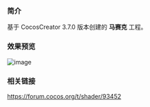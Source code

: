 ### 简介
基于 CocosCreator 3.7.0 版本创建的 **马赛克** 工程。

### 效果预览
![image](../../../gif/202202/2022022409.gif)

### 相关链接
https://forum.cocos.org/t/shader/93452